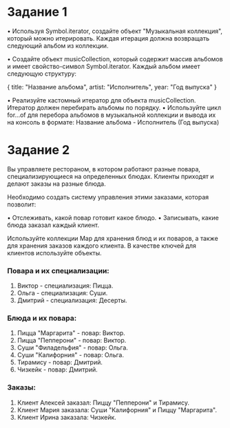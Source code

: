 # Задание 1
• Используя Symbol.iterator, создайте объект "Музыкальная коллекция", который можно итерировать. Каждая итерация должна возвращать следующий альбом из коллекции.

• Создайте объект musicCollection, который содержит массив альбомов и имеет свойство-символ Symbol.iterator. Каждый альбом имеет следующую структуру:

{
title: "Название альбома",
artist: "Исполнитель",
year: "Год выпуска"
}

• Реализуйте кастомный итератор для объекта musicCollection. Итератор должен перебирать альбомы по порядку.
• Используйте цикл for...of для перебора альбомов в музыкальной коллекции и вывода их на консоль в формате: Название альбома - Исполнитель (Год выпуска)

# Задание 2
Вы управляете рестораном, в котором работают разные повара, специализирующиеся на определенных блюдах. Клиенты приходят и делают заказы на разные блюда.

Необходимо создать систему управления этими заказами, которая позволит:

• Отслеживать, какой повар готовит какое блюдо.
• Записывать, какие блюда заказал каждый клиент.

Используйте коллекции Map для хранения блюд и их поваров, а также для хранения заказов каждого клиента. В качестве ключей для клиентов используйте объекты.

### Повара и их специализации:

1. Виктор - специализация: Пицца.
2. Ольга - специализация: Суши.
3. Дмитрий - специализация: Десерты.

### Блюда и их повара:

1. Пицца "Маргарита" - повар: Виктор.
2. Пицца "Пепперони" - повар: Виктор.
3. Суши "Филадельфия" - повар: Ольга.
4. Суши "Калифорния" - повар: Ольга.
5. Тирамису - повар: Дмитрий.
6. Чизкейк - повар: Дмитрий.

### Заказы:

1. Клиент Алексей заказал: Пиццу "Пепперони" и Тирамису.
2. Клиент Мария заказала: Суши "Калифорния" и Пиццу "Маргарита".
3. Клиент Ирина заказала: Чизкейк.